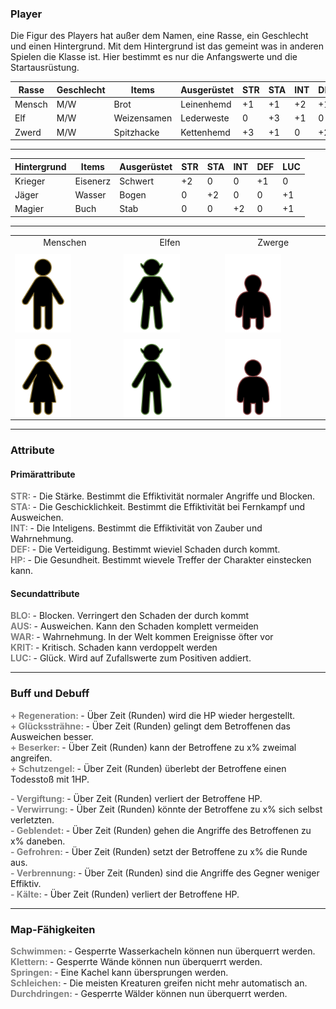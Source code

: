 <style>
    .player{
        text-align: center;
    }
    img{
        width: 90px;
        float: left;
        margin: 10px 10px 0 0;
    }
    b{
        color: gray;
    }
</style>

### Player

Die Figur des Players hat außer dem Namen, eine Rasse, ein Geschlecht und einen Hintergrund.
Mit dem Hintergrund ist das gemeint was in anderen Spielen die Klasse ist.
Hier bestimmt es nur die Anfangswerte und die Startausrüstung.

| Rasse  | Geschlecht | Items       | Ausgerüstet | STR | STA | INT | DEF | LUC | HP  |
| ------ | ---------- | ----------- | ----------- | --- | --- | --- | --- | --- | --- |
| Mensch | M/W        | Brot        | Leinenhemd  | +1  | +1  | +2  | +1  | +1  | 25  |
| Elf    | M/W        | Weizensamen | Lederweste  | 0   | +3  | +1  | 0   | +2  | 25  |
| Zwerd  | M/W        | Spitzhacke  | Kettenhemd  | +3  | +1  | 0   | +2  | 0   | 25  |

<hr>

| Hintergrund | Items    | Ausgerüstet | STR | STA | INT | DEF | LUC |
| ----------- | -------- | ----------- | --- | --- | --- | --- | --- |
| Krieger     | Eisenerz | Schwert     | +2  | 0   | 0   | +1  | 0   |
| Jäger       | Wasser   | Bogen       | 0   | +2  | 0   | 0   | +1  |
| Magier      | Buch     | Stab        | 0   | 0   | +2  | 0   | +1  |

<hr>

<table>
    <tr>
        <td>
            <div class="player">
            Menschen<br>
                <img src="../assets/player/humanM.svg">
                <img src="../assets/player/humanW.svg">
            </div>
        </td>
        <td>
            <div class="player">
            Elfen <br>
                <img src="../assets/player/elfM.svg">
                <img src="../assets/player/elfW.svg">
            </div>
        </td>
        <td>
            <div class="player">
            Zwerge<br>
                <img src="../assets/player/dwarfM.svg">
                <img src="../assets/player/dwarfW.svg">
            </div>
        </td>
    </tr>
</table>

<hr>

### Attribute

#### Primärattribute

<b>STR: </b> - Die Stärke. Bestimmt die Effiktivität normaler Angriffe und Blocken.<br>
<b>STA: </b> - Die Geschicklichkeit. Bestimmt die Effiktivität bei Fernkampf und Ausweichen.<br>
<b>INT: </b> - Die Inteligens. Bestimmt die Effiktivität von Zauber und Wahrnehmung.<br>
<b>DEF: </b> - Die Verteidigung. Bestimmt wieviel Schaden durch kommt.<br>
<b>HP: </b> - Die Gesundheit. Bestimmt wievele Treffer der Charakter einstecken kann.<br>

#### Secundattribute

<b>BLO: </b> - Blocken. Verringert den Schaden der durch kommt<br>
<b>AUS: </b> - Ausweichen. Kann den Schaden komplett vermeiden<br>
<b>WAR: </b> - Wahrnehmung. In der Welt kommen Ereignisse öfter vor<br>
<b>KRIT: </b> - Kritisch. Schaden kann verdoppelt werden<br>
<b>LUC: </b> - Glück. Wird auf Zufallswerte zum Positiven addiert.<br>

<hr>

### Buff und Debuff

<b>+ Regeneration: </b> - Über Zeit (Runden) wird die HP wieder hergestellt.<br>
<b>+ Glückssträhne: </b> - Über Zeit (Runden) gelingt dem Betroffenen das Ausweichen besser.<br>
<b>+ Beserker: </b> - Über Zeit (Runden) kann der Betroffene zu x% zweimal angreifen.<br>
<b>+ Schutzengel: </b> - Über Zeit (Runden) überlebt der Betroffene einen Todesstoß mit 1HP.<br>

<b>- Vergiftung: </b> - Über Zeit (Runden) verliert der Betroffene HP.<br>
<b>- Verwirrung: </b> - Über Zeit (Runden) könnte der Betroffene zu x% sich selbst verletzten.<br>
<b>- Geblendet: </b> - Über Zeit (Runden) gehen die Angriffe des Betroffenen zu x% daneben.<br>
<b>- Gefrohren: </b> - Über Zeit (Runden) setzt der Betroffene zu x% die Runde aus.<br>
<b>- Verbrennung: </b> - Über Zeit (Runden) sind die Angriffe des Gegner weniger Effiktiv.<br>
<b>- Kälte: </b> - Über Zeit (Runden) verliert der Betroffene HP.<br>

<hr>

### Map-Fähigkeiten

<b>Schwimmen: </b> - Gesperrte Wasserkacheln können nun überquerrt werden.<br>
<b>Klettern: </b> - Gesperrte Wände können nun überquerrt werden.<br>
<b>Springen: </b> - Eine Kachel kann übersprungen werden.<br>
<b>Schleichen: </b> - Die meisten Kreaturen greifen nicht mehr automatisch an.<br>
<b>Durchdringen: </b> - Gesperrte Wälder können nun überquerrt werden.<br>
